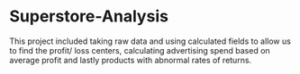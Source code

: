 # Superstore-Analysis
This project included taking raw data and using calculated fields to allow us to find the profit/ loss centers, calculating advertising spend based on average profit and lastly products with abnormal rates of returns. 

